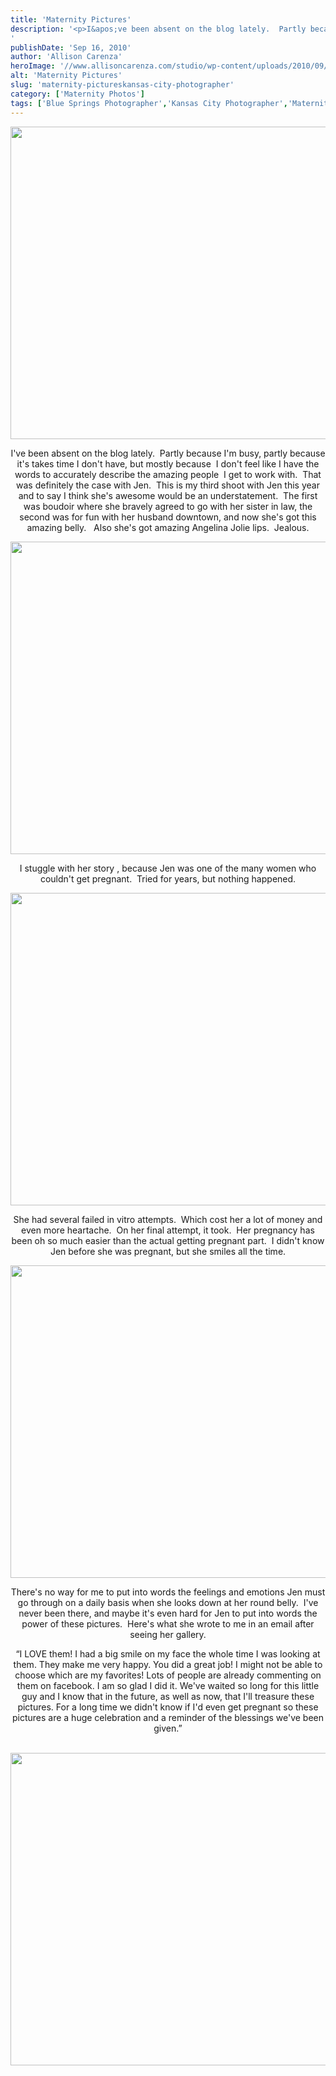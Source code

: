 ```yaml
---
title: 'Maternity Pictures'
description: '<p>I&apos;ve been absent on the blog lately.  Partly because I&apos;m busy, partly because it&apos;s takes time I don&apos;t have, but [&hellip;]</p>
'
publishDate: 'Sep 16, 2010'
author: 'Allison Carenza'
heroImage: '//www.allisoncarenza.com/studio/wp-content/uploads/2010/09/jeno3.jpg'
alt: 'Maternity Pictures'
slug: 'maternity-pictureskansas-city-photographer'
category: ['Maternity Photos']
tags: ['Blue Springs Photographer','Kansas City Photographer','Maternity Photography','Pregnancy Pictures']
---
```


<p><a rel="attachment wp-att-1415" href="http://www.allisoncarenza.com/archives/maternity-pictureskansas-city-photographer/jeno3/"><img class="aligncenter size-full wp-image-1415" title="jeno3" src="http://www.allisoncarenza.com/studio/wp-content/uploads/2010/09/jeno3.jpg" alt="" width="749" height="500" srcset="/media/jeno3.jpg 749w, /media/jeno3-300x200.jpg 300w" sizes="(max-width: 749px) 100vw, 749px" /></a></p>
<p style="text-align: center;">I&apos;ve been absent on the blog lately.  Partly because I&apos;m busy, partly because it&apos;s takes time I don&apos;t have, but mostly because  I don&apos;t feel like I have the words to accurately describe the amazing people  I get to work with.  That was definitely the case with Jen.  This is my third shoot with Jen this year and to say I think she&apos;s awesome would be an understatement.  The first was boudoir where she bravely agreed to go with her sister in law, the second was for fun with her husband downtown, and now she&apos;s got this amazing belly.   Also she&apos;s got amazing Angelina Jolie lips.  Jealous.</p>
<p><a rel="attachment wp-att-1416" href="http://www.allisoncarenza.com/archives/maternity-pictureskansas-city-photographer/jeno4/"><img class="aligncenter size-full wp-image-1416" title="jeno4" src="http://www.allisoncarenza.com/studio/wp-content/uploads/2010/09/jeno4.jpg" alt="" width="700" height="500" srcset="/media/jeno4.jpg 700w, /media/jeno4-300x214.jpg 300w" sizes="(max-width: 700px) 100vw, 700px" /></a></p>
<p style="text-align: center;">I stuggle with her story , because Jen was one of the many women who couldn&apos;t get pregnant.  Tried for years, but nothing happened.</p>
<p><a rel="attachment wp-att-1418" href="http://www.allisoncarenza.com/archives/maternity-pictureskansas-city-photographer/jeno5-2/"><img class="aligncenter size-full wp-image-1418" title="jeno5" src="http://www.allisoncarenza.com/studio/wp-content/uploads/2010/09/jeno51.jpg" alt="" width="750" height="500" srcset="/media/jeno51.jpg 750w, /media/jeno51-300x200.jpg 300w" sizes="(max-width: 750px) 100vw, 750px" /></a></p>
<p style="text-align: center;">She had several failed in vitro attempts.  Which cost her a lot of money and even more heartache.  On her final attempt, it took.  Her pregnancy has been oh so much easier than the actual getting pregnant part.  I didn&apos;t know Jen before she was pregnant, but she smiles all the time.</p>
<p><a rel="attachment wp-att-1414" href="http://www.allisoncarenza.com/archives/maternity-pictureskansas-city-photographer/jeno2/"><img class="aligncenter size-full wp-image-1414" title="jeno2" src="http://www.allisoncarenza.com/studio/wp-content/uploads/2010/09/jeno2.jpg" alt="" width="750" height="500" srcset="/media/jeno2.jpg 750w, /media/jeno2-300x200.jpg 300w" sizes="(max-width: 750px) 100vw, 750px" /></a></p>
<p style="text-align: center;">There&apos;s no way for me to put into words the feelings and emotions Jen must go through on a daily basis when she looks down at her round belly.  I&apos;ve never been there, and maybe it&apos;s even hard for Jen to put into words the power of these pictures.  Here&apos;s what she wrote to me in an email after seeing her gallery.</p>
<p style="text-align: center;">&#8220;I LOVE them! I had a big smile on my face the whole time I was looking at them. They make me very happy. You did a great job! I might not be able to choose which are my favorites! Lots of people are already commenting on them on facebook. I am so glad I did it. We&apos;ve waited so long for this little guy and I know that in the future, as well as now, that I&apos;ll treasure these pictures. For a long time we didn&apos;t know if I&apos;d even get pregnant so these pictures are a huge celebration and a reminder of the blessings we&apos;ve been given.&#8221;</p>
<p><a rel="attachment wp-att-1413" href="http://www.allisoncarenza.com/archives/maternity-pictureskansas-city-photographer/jeno1/"><br />
<img class="aligncenter size-full wp-image-1413" title="jeno1" src="http://www.allisoncarenza.com/studio/wp-content/uploads/2010/09/jeno1.jpg" alt="" width="700" height="500" srcset="/media/jeno1.jpg 700w, /media/jeno1-300x214.jpg 300w" sizes="(max-width: 700px) 100vw, 700px" /></a></p>
